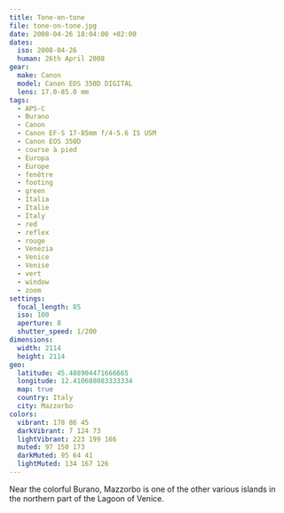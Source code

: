```yaml
---
title: Tone-on-tone
file: tone-on-tone.jpg
date: 2008-04-26 18:04:00 +02:00
dates:
  iso: 2008-04-26
  human: 26th April 2008
gear:
  make: Canon
  model: Canon EOS 350D DIGITAL
  lens: 17.0-85.0 mm
tags:
  - APS-C
  - Burano
  - Canon
  - Canon EF-S 17-85mm f/4-5.6 IS USM
  - Canon EOS 350D
  - course à pied
  - Europa
  - Europe
  - fenêtre
  - footing
  - green
  - Italia
  - Italie
  - Italy
  - red
  - reflex
  - rouge
  - Venezia
  - Venice
  - Venise
  - vert
  - window
  - zoom
settings:
  focal_length: 85
  iso: 100
  aperture: 8
  shutter_speed: 1/200
dimensions:
  width: 2114
  height: 2114
geo:
  latitude: 45.488904471666665
  longitude: 12.410688083333334
  map: true
  country: Italy
  city: Mazzorbo
colors:
  vibrant: 178 86 45
  darkVibrant: 7 124 73
  lightVibrant: 223 199 166
  muted: 97 150 173
  darkMuted: 95 64 41
  lightMuted: 134 167 126
---
```


Near the colorful Burano, Mazzorbo is one of the other various islands in the northern part of the Lagoon of Venice.
